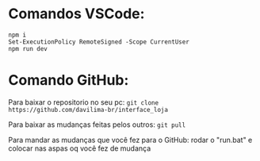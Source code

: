 # Comandos VSCode:

```
npm i
Set-ExecutionPolicy RemoteSigned -Scope CurrentUser
npm run dev 
```

# Comando GitHub:
Para baixar o repositorio no seu pc:
`git clone https://github.com/davilima-br/interface_loja`


Para baixar as mudanças feitas pelos outros:
`git pull`

Para mandar as mudanças que você fez para o GitHub:
rodar o "run.bat" e colocar nas aspas oq você fez de mudança